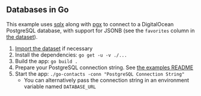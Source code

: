 ## Databases in Go

This example uses [sqlx](https://github.com/jmoiron/sqlx) along with [pgx](https://github.com/jackc/pgx) to connect to a DigitalOcean PostgreSQL database, with support for JSONB (see the `favorites` column in [the dataset](../README.md#the-dataset)).

1. [Import the dataset](../README.md#the-dataset) if necessary
2. Install the dependencies: `go get -u -v ./...`
3. Build the app: `go build .`
4. Prepare your PostgreSQL connection string. See [the examples README](../README.md#database-credentials)
5. Start the app: `./go-contacts -conn "PostgreSQL Connection String"`
    * You can alternatively pass the connection string in an environment variable named `DATABASE_URL`